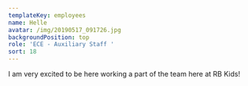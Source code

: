 ```yaml
---
templateKey: employees
name: Helle
avatar: /img/20190517_091726.jpg
backgroundPosition: top
role: 'ECE - Auxiliary Staff '
sort: 18
---
```

I am very excited to be here working a part of the team here at RB Kids!

